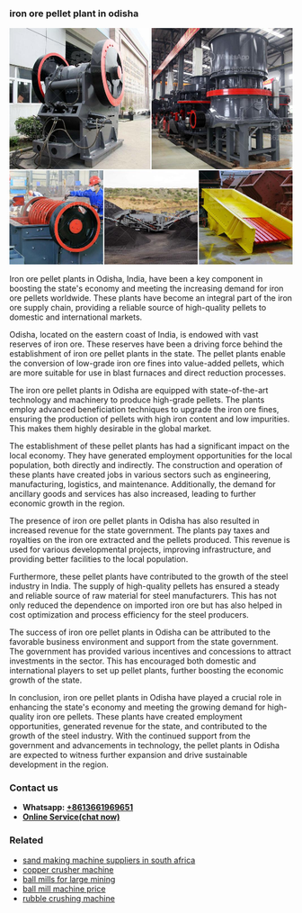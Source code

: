 <h3>iron ore pellet plant in odisha</h3><img src='1706773282.jpg' alt=''><p>Iron ore pellet plants in Odisha, India, have been a key component in boosting the state's economy and meeting the increasing demand for iron ore pellets worldwide. These plants have become an integral part of the iron ore supply chain, providing a reliable source of high-quality pellets to domestic and international markets.</p><p>Odisha, located on the eastern coast of India, is endowed with vast reserves of iron ore. These reserves have been a driving force behind the establishment of iron ore pellet plants in the state. The pellet plants enable the conversion of low-grade iron ore fines into value-added pellets, which are more suitable for use in blast furnaces and direct reduction processes.</p><p>The iron ore pellet plants in Odisha are equipped with state-of-the-art technology and machinery to produce high-grade pellets. The plants employ advanced beneficiation techniques to upgrade the iron ore fines, ensuring the production of pellets with high iron content and low impurities. This makes them highly desirable in the global market.</p><p>The establishment of these pellet plants has had a significant impact on the local economy. They have generated employment opportunities for the local population, both directly and indirectly. The construction and operation of these plants have created jobs in various sectors such as engineering, manufacturing, logistics, and maintenance. Additionally, the demand for ancillary goods and services has also increased, leading to further economic growth in the region.</p><p>The presence of iron ore pellet plants in Odisha has also resulted in increased revenue for the state government. The plants pay taxes and royalties on the iron ore extracted and the pellets produced. This revenue is used for various developmental projects, improving infrastructure, and providing better facilities to the local population.</p><p>Furthermore, these pellet plants have contributed to the growth of the steel industry in India. The supply of high-quality pellets has ensured a steady and reliable source of raw material for steel manufacturers. This has not only reduced the dependence on imported iron ore but has also helped in cost optimization and process efficiency for the steel producers.</p><p>The success of iron ore pellet plants in Odisha can be attributed to the favorable business environment and support from the state government. The government has provided various incentives and concessions to attract investments in the sector. This has encouraged both domestic and international players to set up pellet plants, further boosting the economic growth of the state.</p><p>In conclusion, iron ore pellet plants in Odisha have played a crucial role in enhancing the state's economy and meeting the growing demand for high-quality iron ore pellets. These plants have created employment opportunities, generated revenue for the state, and contributed to the growth of the steel industry. With the continued support from the government and advancements in technology, the pellet plants in Odisha are expected to witness further expansion and drive sustainable development in the region.</p><h3>Contact us</h3><ul><li><strong>Whatsapp:&nbsp;<a href="https://wa.me/8613661969651">+8613661969651</a></strong></li><li><a href="https://swt.shibang-china.com/?git&amp;zhl&amp;iron ore pellet plant in odisha"><strong>Online Service(chat now)</strong></a></li></ul><h3>Related</h3><ul><li><a href='sand making machine suppliers in south africa.md'>sand making machine suppliers in south africa</a></li><li><a href='copper crusher machine.md'>copper crusher machine</a></li><li><a href='ball mills for large mining.md'>ball mills for large mining</a></li><li><a href='ball mill machine price.md'>ball mill machine price</a></li><li><a href='rubble crushing machine.md'>rubble crushing machine</a></li></ul>